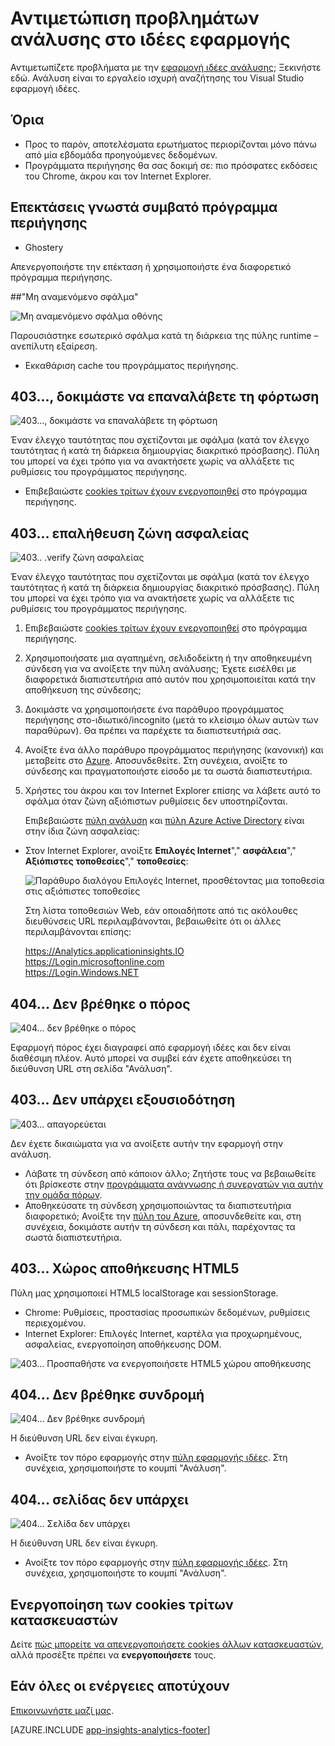 <properties 
    pageTitle="Αντιμετώπιση προβλημάτων ανάλυσης - το εργαλείο ισχυρή αναζήτησης της εφαρμογής ιδέες | Microsoft Azure" 
    description="Αντιμετωπίζετε προβλήματα με ανάλυση ιδέες εφαρμογή; Ξεκινήστε εδώ. " 
    services="application-insights" 
    documentationCenter=""
    authors="alancameronwills" 
    manager="douge"/>

<tags 
    ms.service="application-insights" 
    ms.workload="tbd" 
    ms.tgt_pltfrm="ibiza" 
    ms.devlang="na" 
    ms.topic="article" 
    ms.date="07/11/2016" 
    ms.author="awills"/>


# <a name="troubleshoot-analytics-in-application-insights"></a>Αντιμετώπιση προβλημάτων ανάλυσης στο ιδέες εφαρμογής


Αντιμετωπίζετε προβλήματα με την [εφαρμογή ιδέες ανάλυσης](app-insights-analytics.md); Ξεκινήστε εδώ. Ανάλυση είναι το εργαλείο ισχυρή αναζήτησης του Visual Studio εφαρμογή ιδέες.



## <a name="limits"></a>Όρια

* Προς το παρόν, αποτελέσματα ερωτήματος περιορίζονται μόνο πάνω από μία εβδομάδα προηγούμενες δεδομένων.
* Προγράμματα περιήγησης θα σας δοκιμή σε: πιο πρόσφατες εκδόσεις του Chrome, άκρου και τον Internet Explorer.


## <a name="known-incompatible-browser-extensions"></a>Επεκτάσεις γνωστά συμβατό πρόγραμμα περιήγησης

* Ghostery

Απενεργοποιήστε την επέκταση ή χρησιμοποιήστε ένα διαφορετικό πρόγραμμα περιήγησης.


##<a name="e-a"></a>"Μη αναμενόμενο σφάλμα"

![Μη αναμενόμενο σφάλμα οθόνης](./media/app-insights-analytics-troubleshooting/010.png)

Παρουσιάστηκε εσωτερικό σφάλμα κατά τη διάρκεια της πύλης runtime – ανεπίλυτη εξαίρεση.

* Εκκαθάριση cache του προγράμματος περιήγησης. 

## <a name="e-b"></a>403..., δοκιμάστε να επαναλάβετε τη φόρτωση

![403..., δοκιμάστε να επαναλάβετε τη φόρτωση](./media/app-insights-analytics-troubleshooting/020.png)

Έναν έλεγχο ταυτότητας που σχετίζονται με σφάλμα (κατά τον έλεγχο ταυτότητας ή κατά τη διάρκεια δημιουργίας διακριτικό πρόσβασης). Πύλη του μπορεί να έχει τρόπο για να ανακτήσετε χωρίς να αλλάξετε τις ρυθμίσεις του προγράμματος περιήγησης.

* Επιβεβαιώστε [cookies τρίτων έχουν ενεργοποιηθεί](#cookies) στο πρόγραμμα περιήγησης. 


## <a name="authentication"></a>403... επαλήθευση ζώνη ασφαλείας

![403.. .verify ζώνη ασφαλείας](./media/app-insights-analytics-troubleshooting/030.png)

Έναν έλεγχο ταυτότητας που σχετίζονται με σφάλμα (κατά τον έλεγχο ταυτότητας ή κατά τη διάρκεια δημιουργίας διακριτικό πρόσβασης). Πύλη του μπορεί να έχει τρόπο για να ανακτήσετε χωρίς να αλλάξετε τις ρυθμίσεις του προγράμματος περιήγησης.

1. Επιβεβαιώστε [cookies τρίτων έχουν ενεργοποιηθεί](#cookies) στο πρόγραμμα περιήγησης. 

2. Χρησιμοποιήσατε μια αγαπημένη, σελιδοδείκτη ή την αποθηκευμένη σύνδεση για να ανοίξετε την πύλη ανάλυσης; Έχετε εισέλθει με διαφορετικά διαπιστευτήρια από αυτόν που χρησιμοποιείται κατά την αποθήκευση της σύνδεσης;

2. Δοκιμάστε να χρησιμοποιήσετε ένα παράθυρο προγράμματος περιήγησης στο-ιδιωτικό/incognito (μετά το κλείσιμο όλων αυτών των παραθύρων). Θα πρέπει να παρέχετε τα διαπιστευτήριά σας. 

2. Ανοίξτε ένα άλλο παράθυρο προγράμματος περιήγησης (κανονική) και μεταβείτε στο [Azure](https://portal.azure.com). Αποσυνδεθείτε. Στη συνέχεια, ανοίξτε το σύνδεσης και πραγματοποιήστε είσοδο με τα σωστά διαπιστευτήρια.

2. Χρήστες του άκρου και τον Internet Explorer επίσης να λάβετε αυτό το σφάλμα όταν ζώνη αξιόπιστων ρυθμίσεις δεν υποστηρίζονται.

    Επιβεβαιώστε [πύλη ανάλυση](https://analytics.applicationinsights.io) και [πύλη Azure Active Directory](https://portal.azure.com) είναι στην ίδια ζώνη ασφαλείας:

 * Στον Internet Explorer, ανοίξτε **Επιλογές Internet**"," **ασφάλεια**"," **Αξιόπιστες τοποθεσίες**"," **τοποθεσίες**:

    ![Παράθυρο διαλόγου Επιλογές Internet, προσθέτοντας μια τοποθεσία στις αξιόπιστες τοποθεσίες](./media/app-insights-analytics-troubleshooting/033.png)

    Στη λίστα τοποθεσιών Web, εάν οποιαδήποτε από τις ακόλουθες διευθύνσεις URL περιλαμβάνονται, βεβαιωθείτε ότι οι άλλες περιλαμβάνονται επίσης:

    https://Analytics.applicationinsights.IO<br/>
   https://Login.microsoftonline.com<br/>
   https://Login.Windows.NET


## <a name="e-d"></a>404... Δεν βρέθηκε ο πόρος

![404... δεν βρέθηκε ο πόρος](./media/app-insights-analytics-troubleshooting/040.png)

Εφαρμογή πόρος έχει διαγραφεί από εφαρμογή ιδέες και δεν είναι διαθέσιμη πλέον. Αυτό μπορεί να συμβεί εάν έχετε αποθηκεύσει τη διεύθυνση URL στη σελίδα "Ανάλυση".


## <a name="e-e"></a>403... Δεν υπάρχει εξουσιοδότηση

![403... απαγορεύεται](./media/app-insights-analytics-troubleshooting/050.png)

Δεν έχετε δικαιώματα για να ανοίξετε αυτήν την εφαρμογή στην ανάλυση.

* Λάβατε τη σύνδεση από κάποιον άλλο; Ζητήστε τους να βεβαιωθείτε ότι βρίσκεστε στην [προγράμματα ανάγνωσης ή συνεργατών για αυτήν την ομάδα πόρων](app-insights-resources-roles-access-control.md).
* Αποθηκεύσατε τη σύνδεση χρησιμοποιώντας τα διαπιστευτήρια διαφορετικό; Ανοίξτε την [πύλη του Azure](https://portal.azure.com), αποσυνδεθείτε και, στη συνέχεια, δοκιμάστε αυτήν τη σύνδεση και πάλι, παρέχοντας τα σωστά διαπιστευτήρια.

## <a name="html-storage"></a>403... Χώρος αποθήκευσης HTML5

Πύλη μας χρησιμοποιεί HTML5 localStorage και sessionStorage.

* Chrome: Ρυθμίσεις, προστασίας προσωπικών δεδομένων, ρυθμίσεις περιεχομένου.
* Internet Explorer: Επιλογές Internet, καρτέλα για προχωρημένους, ασφαλείας, ενεργοποίηση αποθήκευσης DOM.


![403... Προσπαθήστε να ενεργοποιήσετε HTML5 χώρου αποθήκευσης](./media/app-insights-analytics-troubleshooting/060.png)

## <a name="e-g"></a>404... Δεν βρέθηκε συνδρομή


![404... Δεν βρέθηκε συνδρομή](./media/app-insights-analytics-troubleshooting/070.png)

Η διεύθυνση URL δεν είναι έγκυρη. 

* Ανοίξτε τον πόρο εφαρμογής στην [πύλη εφαρμογής ιδέες](https://portal.azure.com). Στη συνέχεια, χρησιμοποιήστε το κουμπί "Ανάλυση".

## <a name="e-h"></a>404... σελίδας δεν υπάρχει

![404... Σελίδα δεν υπάρχει](./media/app-insights-analytics-troubleshooting/080.png)

Η διεύθυνση URL δεν είναι έγκυρη.

* Ανοίξτε τον πόρο εφαρμογής στην [πύλη εφαρμογής ιδέες](https://portal.azure.com). Στη συνέχεια, χρησιμοποιήστε το κουμπί "Ανάλυση".

## <a name="cookies"></a>Ενεργοποίηση των cookies τρίτων κατασκευαστών

  Δείτε [πώς μπορείτε να απενεργοποιήσετε cookies άλλων κατασκευαστών](http://www.digitalcitizen.life/how-disable-third-party-cookies-all-major-browsers), αλλά προσέξτε πρέπει να **ενεργοποιήσετε** τους.

## <a name="e-x"></a>Εάν όλες οι ενέργειες αποτύχουν    

[Επικοινωνήστε μαζί μας](app-insights-get-dev-support.md).
 
[AZURE.INCLUDE [app-insights-analytics-footer](../../includes/app-insights-analytics-footer.md)]


